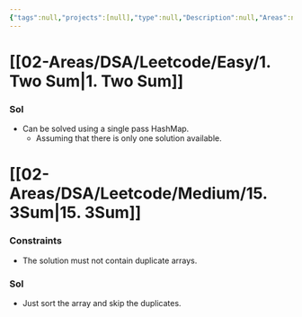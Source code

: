 ```yaml
---
{"tags":null,"projects":[null],"type":null,"Description":null,"Areas":null,"publish":true,"PassFrontmatter":true,"created":"2024-12-19T08:51:12.695+05:30","updated":"2024-12-26T09:37:58.220+05:30"}
---
```


# [[02-Areas/DSA/Leetcode/Easy/1. Two Sum\|1. Two Sum]]
### Sol
- Can be solved using a single pass HashMap.
	- Assuming that there is only one solution available.

# [[02-Areas/DSA/Leetcode/Medium/15. 3Sum\|15. 3Sum]]
### Constraints
- The solution must not contain duplicate arrays. 
### Sol
- Just sort the array and skip the duplicates. 
